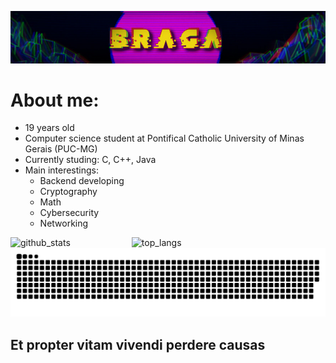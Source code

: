 ![banner](banner_github.jpg)
# About me:
- 19 years old
- Computer science student at Pontifical Catholic University of Minas Gerais (PUC-MG)
- Currently studing: C, C++, Java
-  Main interestings:
    - Backend developing  
    - Cryptography
    - Math
    - Cybersecurity
    - Networking

![github_stats](https://github-readme-stats.vercel.app/api?username=Braga451&theme=vision-friendly-dark)&emsp;&emsp;&emsp;&emsp;&emsp;&emsp;&emsp;![top_langs](https://github-readme-stats.vercel.app/api/top-langs/?username=Braga451&layout=compact&theme=vision-friendly-dark )
![snake](https://github.com/Braga451/Braga451/blob/output/github-snake-dark.svg)
## **Et propter vitam vivendi perdere causas**
